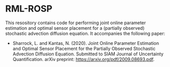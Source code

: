 # RML-ROSP

This resository contains code for performing joint online parameter estimation and optimal sensor placement for a (partially observed) stochastic advection diffusion equation. It accompanies the following paper:

* Sharrock, L. and Kantas, N. (2020). Joint Online Parameter Estimation and Optimal Sensor Placement for the Partially Observed Stochastic Advection Diffusion Equation. Submitted to SIAM Journal of Uncertainty Quantification. arXiv preprint: https://arxiv.org/pdf/2009.08693.pdf.


